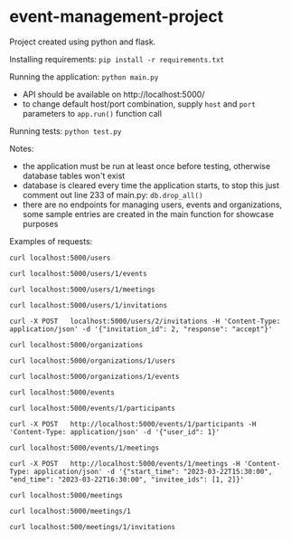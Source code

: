 # event-management-project

Project created using python and flask.


Installing requirements:
`pip install -r requirements.txt`

Running the application:
`python main.py`
- API should be available on http://localhost:5000/
- to change default host/port combination, supply `host` and `port` parameters to `app.run()` function call

Running tests:
`python test.py`

Notes:
- the application must be run at least once before testing, otherwise database tables won't exist
- database is cleared every time the application starts, to stop this just comment out line 233 of main.py: `db.drop_all()`
- there are no endpoints for managing users, events and organizations, some sample entries are created in the main function for showcase purposes


Examples of requests:

`curl localhost:5000/users`

`curl localhost:5000/users/1/events`

`curl localhost:5000/users/1/meetings`

`curl localhost:5000/users/1/invitations`

`curl -X POST   localhost:5000/users/2/invitations -H 'Content-Type: application/json' -d '{"invitation_id": 2, "response": "accept"}'`

`curl localhost:5000/organizations`

`curl localhost:5000/organizations/1/users`

`curl localhost:5000/organizations/1/events`

`curl localhost:5000/events`

`curl localhost:5000/events/1/participants`

`curl -X POST   http://localhost:5000/events/1/participants -H 'Content-Type: application/json' -d '{"user_id": 1}'`

`curl localhost:5000/events/1/meetings`

`curl -X POST   http://localhost:5000/events/1/meetings -H 'Content-Type: application/json' -d '{"start_time": "2023-03-22T15:30:00", "end_time": "2023-03-22T16:30:00", "invitee_ids": [1, 2]}'`

`curl localhost:5000/meetings`

`curl localhost:5000/meetings/1`

`curl localhost:500/meetings/1/invitations`
